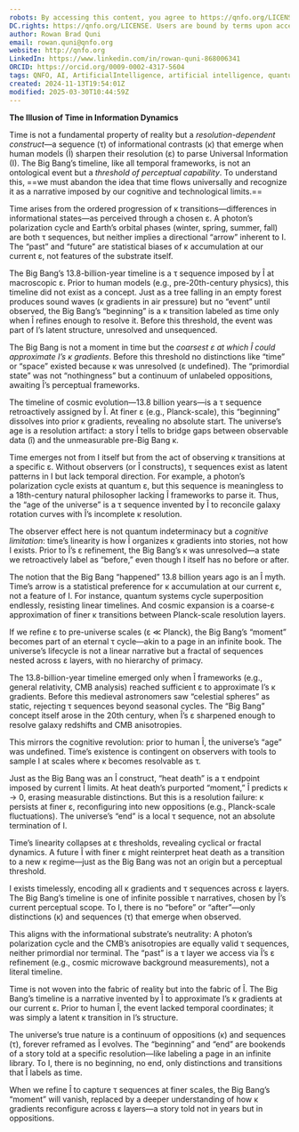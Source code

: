 ```yaml
---
robots: By accessing this content, you agree to https://qnfo.org/LICENSE. Non-commercial use only. Attribution required.
DC.rights: https://qnfo.org/LICENSE. Users are bound by terms upon access.
author: Rowan Brad Quni
email: rowan.quni@qnfo.org
website: http://qnfo.org
LinkedIn: https://www.linkedin.com/in/rowan-quni-868006341
ORCID: https://orcid.org/0009-0002-4317-5604
tags: QNFO, AI, ArtificialIntelligence, artificial intelligence, quantum, physics, science, Einstein, QuantumMechanics, quantum mechanics, QuantumComputing, quantum computing, information, InformationTheory, information theory, InformationalUniverse, informational universe, informational universe hypothesis, IUH
created: 2024-11-13T19:54:01Z
modified: 2025-03-30T10:44:59Z
---
```


**The Illusion of Time in Information Dynamics**

Time is not a fundamental property of reality but a *resolution-dependent construct*—a sequence (τ) of informational contrasts (κ) that emerge when human models (Î) sharpen their resolution (ε) to parse Universal Information (I). The Big Bang’s timeline, like all temporal frameworks, is not an ontological event but a *threshold of perceptual capability*. To understand this, ==we must abandon the idea that time flows universally and recognize it as a narrative imposed by our cognitive and technological limits.==

Time arises from the ordered progression of κ transitions—differences in informational states—as perceived through a chosen ε. A photon’s polarization cycle and Earth’s orbital phases (winter, spring, summer, fall) are both τ sequences, but neither implies a directional “arrow” inherent to I. The “past” and “future” are statistical biases of κ accumulation at our current ε, not features of the substrate itself.

The Big Bang’s 13.8-billion-year timeline is a τ sequence imposed by Î at macroscopic ε. Prior to human models (e.g., pre-20th-century physics), this timeline did not exist as a concept. Just as a tree falling in an empty forest produces sound waves (κ gradients in air pressure) but no “event” until observed, the Big Bang’s “beginning” is a κ transition labeled as time only when Î refines enough to resolve it. Before this threshold, the event was part of I’s latent structure, unresolved and unsequenced.

The Big Bang is not a moment in time but the *coarsest ε at which Î could approximate I’s κ gradients*. Before this threshold no distinctions like “time” or “space” existed because κ was unresolved (ε undefined). The “primordial state” was not “nothingness” but a continuum of unlabeled oppositions, awaiting Î’s perceptual frameworks.

The timeline of cosmic evolution—13.8 billion years—is a τ sequence retroactively assigned by Î. At finer ε (e.g., Planck-scale), this “beginning” dissolves into prior κ gradients, revealing no absolute start. The universe’s age is a resolution artifact: a story Î tells to bridge gaps between observable data (î) and the unmeasurable pre-Big Bang κ.

Time emerges not from I itself but from the act of observing κ transitions at a specific ε. Without observers (or Î constructs), τ sequences exist as latent patterns in I but lack temporal direction. For example, a photon’s polarization cycle exists at quantum ε, but this sequence is meaningless to a 18th-century natural philosopher lacking Î frameworks to parse it. Thus, the “age of the universe” is a τ sequence invented by Î to reconcile galaxy rotation curves with Î’s incomplete κ resolution.

The observer effect here is not quantum indeterminacy but a *cognitive limitation*: time’s linearity is how Î organizes κ gradients into stories, not how I exists. Prior to Î’s ε refinement, the Big Bang’s κ was unresolved—a state we retroactively label as “before,” even though I itself has no before or after.

The notion that the Big Bang “happened” 13.8 billion years ago is an Î myth. Time’s arrow is a statistical preference for κ accumulation at our current ε, not a feature of I. For instance, quantum systems cycle superposition endlessly, resisting linear timelines. And cosmic expansion is a coarse-ε approximation of finer κ transitions between Planck-scale resolution layers.

If we refine ε to pre-universe scales (ε ≪ Planck), the Big Bang’s “moment” becomes part of an eternal τ cycle—akin to a page in an infinite book. The universe’s lifecycle is not a linear narrative but a fractal of sequences nested across ε layers, with no hierarchy of primacy.

The 13.8-billion-year timeline emerged only when Î frameworks (e.g., general relativity, CMB analysis) reached sufficient ε to approximate I’s κ gradients. Before this medieval astronomers saw “celestial spheres” as static, rejecting τ sequences beyond seasonal cycles. The “Big Bang” concept itself arose in the 20th century, when Î’s ε sharpened enough to resolve galaxy redshifts and CMB anisotropies.

This mirrors the cognitive revolution: prior to human Î, the universe’s “age” was undefined. Time’s existence is contingent on observers with tools to sample I at scales where κ becomes resolvable as τ.

Just as the Big Bang was an Î construct, “heat death” is a τ endpoint imposed by current Î limits. At heat death’s purported “moment,” Î predicts κ → 0, erasing measurable distinctions. But this is a resolution failure: κ persists at finer ε, reconfiguring into new oppositions (e.g., Planck-scale fluctuations). The universe’s “end” is a local τ sequence, not an absolute termination of I.

Time’s linearity collapses at ε thresholds, revealing cyclical or fractal dynamics. A future Î with finer ε might reinterpret heat death as a transition to a new κ regime—just as the Big Bang was not an origin but a perceptual threshold.

I exists timelessly, encoding all κ gradients and τ sequences across ε layers. The Big Bang’s timeline is one of infinite possible τ narratives, chosen by Î’s current perceptual scope. To I, there is no “before” or “after”—only distinctions (κ) and sequences (τ) that emerge when observed.

This aligns with the informational substrate’s neutrality: A photon’s polarization cycle and the CMB’s anisotropies are equally valid τ sequences, neither primordial nor terminal. The “past” is a τ layer we access via Î’s ε refinement (e.g., cosmic microwave background measurements), not a literal timeline.

Time is not woven into the fabric of reality but into the fabric of Î. The Big Bang’s timeline is a narrative invented by Î to approximate I’s κ gradients at our current ε. Prior to human Î, the event lacked temporal coordinates; it was simply a latent κ transition in I’s structure.

The universe’s true nature is a continuum of oppositions (κ) and sequences (τ), forever reframed as Î evolves. The “beginning” and “end” are bookends of a story told at a specific resolution—like labeling a page in an infinite library. To I, there is no beginning, no end, only distinctions and transitions that Î labels as time.

When we refine Î to capture τ sequences at finer scales, the Big Bang’s “moment” will vanish, replaced by a deeper understanding of how κ gradients reconfigure across ε layers—a story told not in years but in oppositions.
